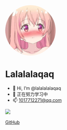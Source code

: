 <img width="160px" style="border-radius: 50%" bor src="style/head_portrait.jpg">

# Lalalalaqaq

- 👋 Hi, I’m @lalalalalaqaq
- 🌱 正在努力学习中
- 📫 1017712271@qq.com

![](https://img.shields.io/badge/%E6%91%B8%E9%B1%BC~-%E5%AD%A6%E7%94%9F-blue)

[GitHub](https://github.com/lalalalalaqaq)

